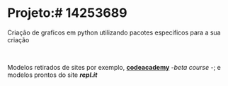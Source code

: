 <!DOCTYPE html>
<html>
<head>
</head>
<body>
  <div>
    <h1> Projeto:<b># 14253689</b></h1>
  </div>
  <div>
    <p>Criação de graficos em python utilizando pacotes especificos para a sua criação</p><br><p>Modelos retirados de sites por exemplo, <b><a href="https://www.codecademy.com/" target="_blank">codeacademy</a></b> -<i>beta course</i> -; e modelos prontos do site <b><i>repl.it</i></b>
  </div>
</body>
</html>
